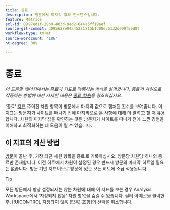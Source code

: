 ```yaml
---
title: 종료
description: 방문에서 마지막 값의 인스턴스입니다.
feature: Metrics
exl-id: 0997ed1f-29b0-403d-9ed2-644a5ff19aef
source-git-commit: d095628e94a45221815b1d08e35132de09f5ed8f
workflow-type: tm+mt
source-wordcount: '186'
ht-degree: 88%

---
```


# 종료

*이 도움말 페이지에서는 종료가 지표로 작동하는 방식을 설명합니다. 종료가 차원으로 작동하는 방법에 대한 자세한 내용은 [종료 차원](../dimensions/exit-dimensions.md)을 참조하십시오.*

&#39;종료&#39; [지표](overview.md) 주어진 차원 항목이 방문에서 마지막 값으로 캡처된 횟수를 보여줍니다. 이 지표는 방문자가 사이트를 떠나기 전에 마지막으로 본 사항에 대해 더 알려고 할 때 유용합니다. 차원의 마지막 값을 확인하는 것은 방문자가 사이트를 떠나기 전에 느낀 경험을 이해하고 최적화하는 데 도움이 될 수 있습니다.

## 이 지표의 계산 방법

[방문](visits.md)이 끝난 후, 가장 최근 차원 항목을 종료로 기록하십시오. 방문당 차원당 하나의 종료만 존재합니다. 이전 히트에서 차원이 설정된 경우 반드시 방문의 마지막 히트일 필요는 없습니다. 방문 기반 지표이므로 방문에 있는 모든 히트에 소급 적용됩니다.

>[!TIP]
>
>모든 방문에서 항상 설정되지는 않는 차원에 대해 이 지표를 보는 경우 Analysis Workspace에서 &#39;지정되지 않음&#39; 차원 항목을 숨길 수 있습니다. 필터 아이콘을 클릭한 후, [!UICONTROL 지정되지 않음 (없음) 포함]의 선택을 취소합니다.
